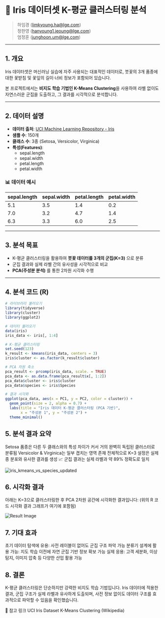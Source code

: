 # 🌸 Iris 데이터셋 K-평균 클러스터링 분석

> 하임경 (limkyoung.ha@lge.com)  
> 정한영 (hanyoung1.jeoung@lge.com)  
> 엄정훈 (junghoon.um@lge.com)

---

## 1. 개요

Iris 데이터셋은 머신러닝 실습에 자주 사용되는 대표적인 데이터로, 붓꽃의 3개 품종에 대한 꽃받침 및 꽃잎의 길이·너비 정보가 포함되어 있습니다.

본 프로젝트에서는 **비지도 학습 기법인 K-Means Clustering**을 사용하여 라벨 없이도 자연스러운 군집을 도출하고, 그 결과를 시각적으로 분석합니다.

---

## 2. 데이터 설명

- **데이터 출처**: [UCI Machine Learning Repository - Iris](https://archive.ics.uci.edu/ml/datasets/iris)
- **샘플 수**: 150개
- **클래스 수**: 3종 (Setosa, Versicolor, Virginica)
- **특성(Features)**:
  - sepal.length
  - sepal.width
  - petal.length
  - petal.width

### 📊 데이터 예시

| sepal.length | sepal.width | petal.length | petal.width |
|--------------|-------------|--------------|-------------|
| 5.1          | 3.5         | 1.4          | 0.2         |
| 7.0          | 3.2         | 4.7          | 1.4         |
| 6.3          | 3.3         | 6.0          | 2.5         |

---

## 3. 분석 목표

- K-평균 클러스터링을 활용하여 **붓꽃 데이터를 3개의 군집(K=3)** 으로 분류
- 군집 결과와 실제 라벨 간의 유사성을 시각적으로 비교
- **PCA(주성분 분석)** 를 통한 2차원 시각화 수행

---

## 4. 분석 코드 (R)

```r
# 라이브러리 불러오기
library(tidyverse)
library(cluster)
library(ggplot2)

# 데이터 불러오기
data(iris)
iris_data <- iris[, 1:4]

# K-평균 클러스터링
set.seed(123)
k_result <- kmeans(iris_data, centers = 3)
iris$cluster <- as.factor(k_result$cluster)

# PCA 차원 축소
pca_result <- prcomp(iris_data, scale. = TRUE)
pca_data <- as.data.frame(pca_result$x[, 1:2])
pca_data$cluster <- iris$cluster
pca_data$species <- iris$Species

# 결과 시각화
ggplot(pca_data, aes(x = PC1, y = PC2, color = cluster)) +
  geom_point(size = 2, alpha = 0.7) +
  labs(title = "Iris 데이터 K-평균 클러스터링 (PCA 기반)",
       x = "주성분 1", y = "주성분 2") +
  theme_minimal()

```

## 5. 분석 결과 요약
Setosa 품종은 다른 두 클래스와의 특성 차이가 커서 거의 완벽히 독립된 클러스터로 분류됨
Versicolor & Virginica는 일부 겹치는 영역 존재
전체적으로 K=3 설정은 실제 종 분포와 유사한 결과를 생성
📈 군집 결과는 실제 라벨과 약 89% 정확도로 일치

![iris_kmeans_vs_species_updated](https://github.com/user-attachments/assets/2da6f759-e3e4-45fd-8db9-ea517257a783)

## 6. 시각화 결과
아래는 K=3으로 클러스터링한 후 PCA 2차원 공간에 시각화한 결과입니다:
(위의 R 코드 시각화 결과 그래프가 여기에 포함됨)

![Result Image](https://github.com/user-attachments/assets/a4352550-09c3-4370-91ca-190c73dad775)


## 7. 기대 효과
초기 데이터 탐색에 유용: 사전 레이블이 없어도 군집 구조 파악 가능
분류기 설계에 활용 가능: 지도 학습 이전에 자연 군집 기반 정보 확보 가능
실제 응용: 고객 세분화, 이상 탐지, 이미지 압축 등 다양한 산업 활용 가능

## 8. 결론
K-평균 클러스터링은 단순하지만 강력한 비지도 학습 기법입니다.
Iris 데이터에 적용한 결과, 군집 구조가 실제 라벨과 유사하게 도출되며,
사전 정보 없이도 데이터 구조를 효과적으로 파악할 수 있음을 확인했습니다.

🔗 참고 링크
UCI Iris Dataset
K-Means Clustering (Wikipedia)
